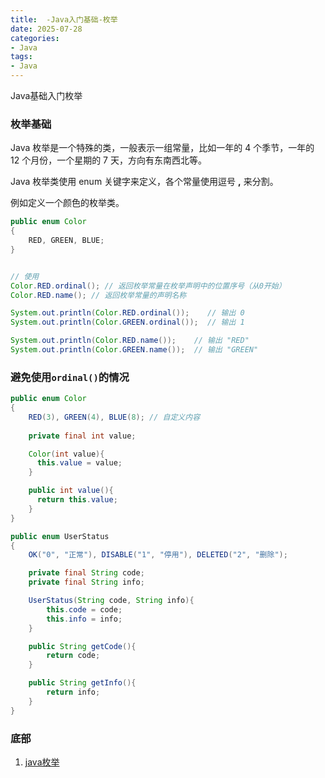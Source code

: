 ```yaml
---
title:  -Java入门基础-枚举
date: 2025-07-28
categories: 
- Java
tags:
- Java
---
```


Java基础入门枚举

<!-- more -->

### 枚举基础

Java 枚举是一个特殊的类，一般表示一组常量，比如一年的 4 个季节，一年的 12 个月份，一个星期的 7 天，方向有东南西北等。

Java 枚举类使用 enum 关键字来定义，各个常量使用逗号 **,** 来分割。

例如定义一个颜色的枚举类。

```java
public enum Color 
{ 
    RED, GREEN, BLUE; 
} 


// 使用
Color.RED.ordinal(); // 返回枚举常量在枚举声明中的位置序号（从0开始）
Color.RED.name(); // 返回枚举常量的声明名称

System.out.println(Color.RED.ordinal());    // 输出 0
System.out.println(Color.GREEN.ordinal());  // 输出 1

System.out.println(Color.RED.name());    // 输出 "RED"
System.out.println(Color.GREEN.name());  // 输出 "GREEN"
```

### 避免使用`ordinal()`的情况

```java
public enum Color 
{ 
    RED(3), GREEN(4), BLUE(8); // 自定义内容
    
    private final int value;

    Color(int value){
      this.value = value;
    }

    public int value(){
      return this.value;
    }
} 
```

```java
public enum UserStatus
{
    OK("0", "正常"), DISABLE("1", "停用"), DELETED("2", "删除");

    private final String code;
    private final String info;

    UserStatus(String code, String info){
        this.code = code;
        this.info = info;
    }

    public String getCode(){
        return code;
    }

    public String getInfo(){
        return info;
    }
}
```



### 底部

1. [java枚举](https://www.runoob.com/java/java-enum.html)

